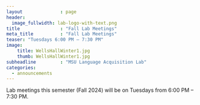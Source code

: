 ```yaml
---
layout              : page
header:
  image_fullwidth: lab-logo-with-text.png
title               : "Fall Lab Meetings"
meta_title          : "Fall Lab Meetings"
teaser: "Tuesdays 6:00 PM – 7:30 PM"
image: 
    title: WellsHallWinter1.jpg
    thumb: WellsHallWinter1.jpg  
subheadline         : "MSU Language Acquisition Lab"
categories: 
  - announcements
---
```


Lab meetings this semester (Fall 2024) will be on Tuesdays from 6:00 PM – 7:30 PM.